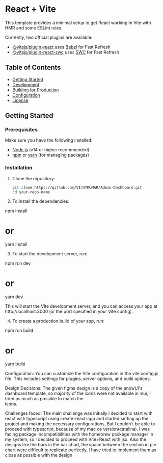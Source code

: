 # React + Vite

This template provides a minimal setup to get React working in Vite with HMR and some ESLint rules.

Currently, two official plugins are available:

- [@vitejs/plugin-react](https://github.com/vitejs/vite-plugin-react/blob/main/packages/plugin-react/README.md) uses [Babel](https://babeljs.io/) for Fast Refresh
- [@vitejs/plugin-react-swc](https://github.com/vitejs/vite-plugin-react-swc) uses [SWC](https://swc.rs/) for Fast Refresh


## Table of Contents

- [Getting Started](#getting-started)
- [Development](#development)
- [Building for Production](#building-for-production)
- [Configuration](#configuration)
- [License](#license)

## Getting Started

### Prerequisites

Make sure you have the following installed:

- [Node.js](https://nodejs.org/) (v14 or higher recommended)
- [npm](https://www.npmjs.com/) or [yarn](https://yarnpkg.com/) (for managing packages)

### Installation

1. Clone the repository:

   ```bash
   git clone https://github.com/VIJ4YKUMAR/Admin-Dashboard.git
   cd your-repo-name

2. To install the dependencies:

  npm install
  # or 
  yarn install

3. To start the development server, run:

  npm run dev
  # or
  yarn dev

  This will start the Vite development server, and you can access your app at http://localhost:3000 (or the port specified in your Vite config).

4. To create a production build of your app, run:

  npm run build
  # or
  yarn build

Configuration:
You can customize the Vite configuration in the vite.config.js file. This includes settings for plugins, server options, and build options.

Design Decisions:
  The given figma design is a copy of the snowUI's dashboard template, so majority of the icons were not available in mui, I tried as much as possible to match the       
  icons.

Challenges faced:
  The main challenge was initially I decided to start with react with typescript using create-react-app and started setting up the project and making the necessary configurations, But I couldn't be able to proceed with typescript, because of my mac os version(catalina). I was facing package incompatibilities with the homebrew package manager in my system, so I decided to proceed with Vite+React with jsx. Also the designs like the bars in the bar chart, the space between the section in pie chart were difficult to replicate perfectly, I have tried to implement them as close as possible with the design.